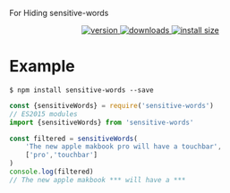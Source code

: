 For Hiding sensitive-words

<div align="center">
  <a href="https://npmjs.org/package/sensitive-word">
    <img src="https://badgen.now.sh/npm/v/sensitive-word" alt="version" />
  </a>
  <a href="https://npmjs.org/package/sensitive-word">
    <img src="https://badgen.now.sh/npm/dm/sensitive-word" alt="downloads" />
  </a>
  <a href="https://packagephobia.now.sh/result?p=sensitive-word">
    <img src="https://packagephobia.now.sh/badge?p=sensitive-word" alt="install size" />
  </a>
</div>

# Example 

```shell
$ npm install sensitive-words --save

```

```javascript
const {sensitiveWords} = require('sensitive-words')
// ES2015 modules
import {sensitiveWords} from 'sensitive-words'

const filtered = sensitiveWords(
    'The new apple makbook pro will have a touchbar',
    ['pro','touchbar']
)
console.log(filtered)
// The new apple makbook *** will have a ***
```

